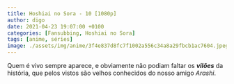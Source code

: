 ```yaml
---
title: Hoshiai no Sora - 10 [1080p]
author: digo
date: 2021-04-23 19:07:00 +0100
categories: [Fansubbing, Hoshiai no Sora]
tags: [anime, séries]
image: ./assets/img/anime/3f4e837d8fc7f1002a556c34a8a29fbcb1ac7604.jpeg
---
```


Quem é vivo sempre aparece, e obviamente não podiam faltar os ***vilões*** da história, que pelos vistos são velhos conhecidos do nosso amigo *Arashi*.
